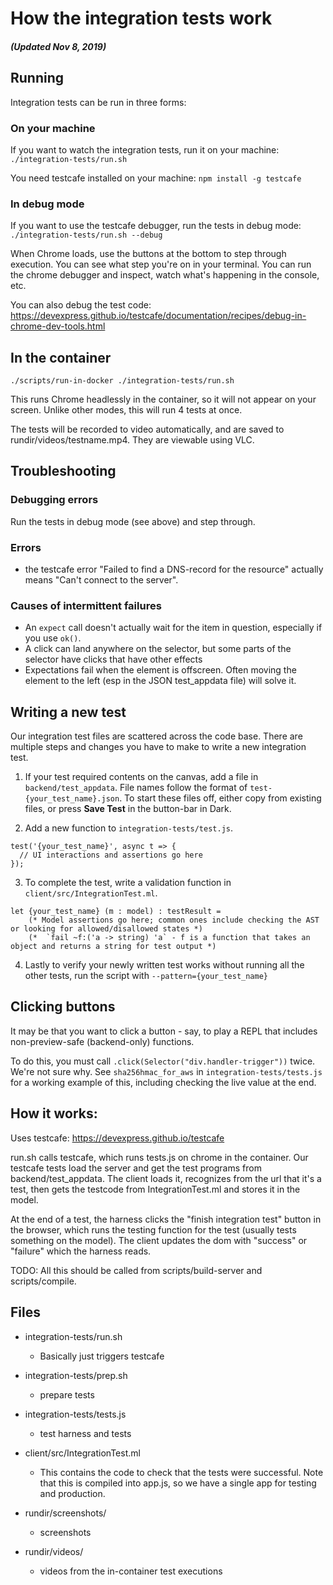 # How the integration tests work

##### (Updated Nov 8, 2019)

## Running

Integration tests can be run in three forms:

### On your machine
If you want to watch the integration tests, run it on your machine:
 `./integration-tests/run.sh`

You need testcafe installed on your machine:
 `npm install -g testcafe`

### In debug mode

If you want to use the testcafe debugger, run the tests in debug mode:
 `./integration-tests/run.sh --debug`

When Chrome loads, use the buttons at the bottom to step through execution. You can see what step you're on in your terminal. You can run the chrome debugger and inspect, watch what's happening in the console, etc.

You can also debug the test code:
https://devexpress.github.io/testcafe/documentation/recipes/debug-in-chrome-dev-tools.html


## In the container

`./scripts/run-in-docker ./integration-tests/run.sh`

This runs Chrome headlessly in the container, so it will not appear on your screen. Unlike other modes, this will run 4 tests at once.

The tests will be recorded to video automatically, and are saved to rundir/videos/testname.mp4. They are viewable using VLC.

## Troubleshooting

### Debugging errors

Run the tests in debug mode (see above) and step through.

### Errors
- the testcafe error "Failed to find a DNS-record for the resource"
actually means "Can't connect to the server".

### Causes of intermittent failures

- An `expect` call doesn't actually wait for the item in question, especially   if you use `ok()`.
- A click can land anywhere on the selector, but some parts of the selector
  have clicks that have other effects
- Expectations fail when the element is offscreen. Often moving the element to the left (esp in the JSON test_appdata file) will solve it.

## Writing a new test

Our integration test files are scattered across the code base. There are multiple steps and changes you have to make to write a new integration test.


1. If your test required contents on the canvas, add a file in `backend/test_appdata`. File names follow the format of `test-{your_test_name}.json`. To start these files off, either copy from existing files, or press **Save Test** in the button-bar in Dark.


2. Add a new function to `integration-tests/test.js`.
```
test('{your_test_name}', async t => {
  // UI interactions and assertions go here
});
```


3. To complete the test, write a validation function in `client/src/IntegrationTest.ml`.
```
let {your_test_name} (m : model) : testResult =
    (* Model assertions go here; common ones include checking the AST or looking for allowed/disallowed states *)
    (*  `fail ~f:('a -> string) 'a` - f is a function that takes an object and returns a string for test output *)
```

4. Lastly to verify your newly written test works without running all the other tests, run the script with `--pattern={your_test_name}`

## Clicking buttons
It may be that you want to click a button - say, to play a REPL that includes
non-preview-safe (backend-only) functions.

To do this, you must call `.click(Selector("div.handler-trigger"))` twice. We're
not sure why. See `sha256hmac_for_aws` in `integration-tests/tests.js` for a
working example of this, including checking the live value at the end.

## How it works:

Uses testcafe: https://devexpress.github.io/testcafe

run.sh calls testcafe, which runs tests.js on chrome in the container. Our
testcafe tests load the server and get the test programs from
backend/test_appdata. The client loads it, recognizes from the url that it's a
test, then gets the testcode from IntegrationTest.ml and stores it in the
model.

At the end of a test, the harness clicks the "finish integration test"
button in the browser, which runs the testing function for the test
(usually tests something on the model). The client updates the dom with
"success" or "failure" which the harness reads.

TODO: All this should be called from scripts/build-server and
scripts/compile.


## Files

- integration-tests/run.sh
  - Basically just triggers testcafe

- integration-tests/prep.sh
  - prepare tests

- integration-tests/tests.js
  - test harness and tests

- client/src/IntegrationTest.ml
  - This contains the code to check that the tests were successful.
    Note that this is compiled into app.js, so we have a
    single app for testing and production.

- rundir/screenshots/
  - screenshots

- rundir/videos/
  - videos from the in-container test executions


